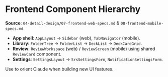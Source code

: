 # Frontend Component Hierarchy

**Source**: `04-detail-design/07-frontend-web-specs.md` & `08-frontend-mobile-specs.md`.

- **App shell**: `AppLayout` → `Sidebar` (web), `TabNavigator` (mobile).
- **Library**: `FolderTree` → `FolderList` → `DeckList` → `DeckCardGrid`.
- **Review**: `ReviewWorkspace` (web) / `ReviewScreen` (mobile) using shared `ReviewCard` component.
- **Settings**: `SettingsLayout` → `SrsSettingsForm`, `NotificationSettingsForm`.

Use to orient Claude when building new UI features.
